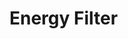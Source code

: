<!-- EnergyFilter.md --- 
;; 
;; Description: 
;; Author: Hongyi Wu(吴鸿毅)
;; Email: wuhongyi@qq.com 
;; Created: 一 1月  1 00:03:02 2018 (+0800)
;; Last-Updated: 一 1月  1 00:03:26 2018 (+0800)
;;           By: Hongyi Wu(吴鸿毅)
;;     Update #: 1
;; URL: http://wuhongyi.cn -->

# Energy Filter





<!-- EnergyFilter.md ends here -->
